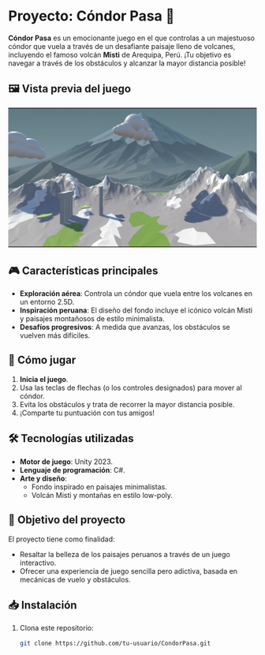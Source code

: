# Proyecto: Cóndor Pasa 🦅

**Cóndor Pasa** es un emocionante juego en el que controlas a un majestuoso cóndor que vuela a través de un desafiante paisaje lleno de volcanes, incluyendo el famoso volcán **Misti** de Arequipa, Perú. ¡Tu objetivo es navegar a través de los obstáculos y alcanzar la mayor distancia posible!

## 🖼️ Vista previa del juego
![Condor Pasa](imagenesReadme/2024-12-04_22-13.png)

## 🎮 Características principales
- **Exploración aérea**: Controla un cóndor que vuela entre los volcanes en un entorno 2.5D.
- **Inspiración peruana**: El diseño del fondo incluye el icónico volcán Misti y paisajes montañosos de estilo minimalista.
- **Desafíos progresivos**: A medida que avanzas, los obstáculos se vuelven más difíciles.

## 🚀 Cómo jugar
1. **Inicia el juego**.
2. Usa las teclas de flechas (o los controles designados) para mover al cóndor.
3. Evita los obstáculos y trata de recorrer la mayor distancia posible.
4. ¡Comparte tu puntuación con tus amigos!

## 🛠️ Tecnologías utilizadas
- **Motor de juego**: Unity 2023.
- **Lenguaje de programación**: C#.
- **Arte y diseño**:
  - Fondo inspirado en paisajes minimalistas.
  - Volcán Misti y montañas en estilo low-poly.

## 🌟 Objetivo del proyecto
El proyecto tiene como finalidad:
- Resaltar la belleza de los paisajes peruanos a través de un juego interactivo.
- Ofrecer una experiencia de juego sencilla pero adictiva, basada en mecánicas de vuelo y obstáculos.

## 📥 Instalación
1. Clona este repositorio:
   ```bash
   git clone https://github.com/tu-usuario/CondorPasa.git
